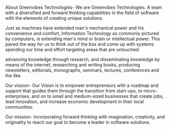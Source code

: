 About Greenvibes Technologies-
We are Greenvibes Technologies. A team with a diversified and forward thinking capabilities in the field of software with the elements of creating unique solutions.

Just as machines have extended man's mechanical power and his convenience and comfort, Information Technology as commonly pictured by computers, 
is extending man's mind or brain or intellectual power. 
This paved the way for us to think out of the box and come up with systems spending our time and effort targeting areas that are untouched.

advancing knowledge through research, and disseminating knowledge by means of the internet, researching and writing books, producing newsletters, editorials, monographs, seminars, lectures, conferences and the like.


Our vission-
Our Vision is to empower entrepreneurs with a roadmap and support that guides them through the transition from start-ups, to micro-enterprises, 
and on to small and medium-sized businesses that create jobs, lead innovation, and increase economic development in their local communities.

Our mission-
Incorporating forward thinking with imagination, creativity, and originality to reach our goal to become a leader in software solutions.

